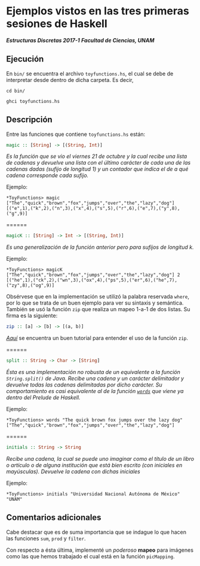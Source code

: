 # Ejemplos vistos en las tres primeras sesiones de Haskell

***Estructuras Discretas 2017-1***
***Facultad de Ciencias, UNAM***

## Ejecución
En `bin/` se encuentra el archivo `toyfunctions.hs`, el cual se debe de interpretar
desde dentro de dicha carpeta. Es decir,

```shell
cd bin/

ghci toyfunctions.hs
```

## Descripción

Entre las funciones que contiene `toyfunctions.hs` están:

```haskell
magic :: [String] -> [(String, Int)]
```
*Es la función que se vio el viernes 21 de octubre y la cual recibe una lista de cadenas y devuelve*
*una lista con el último carácter de cada una de las cadenas dadas (sufijo de longitud 1) y un contador*
*que indica el de a qué cadena corresponde cada sufijo.*

Ejemplo:
```shell
*ToyFunctions> magic ["The","quick","brown","fox","jumps","over","the","lazy","dog"]
[("e",1),("k",2),("n",3),("x",4),("s",5),("r",6),("e",7),("y",8),("g",9)]
```
======

```haskell
magicK :: [String] -> Int -> [(String, Int)]
```
*Es una generalización de la función anterior pero para sufijos de longitud k.*

Ejemplo:
```shell
*ToyFunctions> magicK ["The","quick","brown","fox","jumps","over","the","lazy","dog"] 2
[("he",1),("ck",2),("wn",3),("ox",4),("ps",5),("er",6),("he",7),("zy",8),("og",9)]
```

Obsérvese que en la implementación se utilizó la palabra reservada `where`, por lo que
se trata de un buen ejemplo para ver su sintaxis y semántica. También se usó la función
`zip` que realiza un mapeo 1-a-1 de dos listas. Su firma es la siguiente:
```haskell
zip :: [a] -> [b] -> [(a, b)]
```
[*Aquí*](http://aprendehaskell.es/content/Empezando.html#tuplas) se encuentra un buen tutorial para entender
el uso de la función `zip`.

======

```haskell
split :: String -> Char -> [String]
```
*Ésta es una implementación no robusta de un equivalente a la función `String.split()` de Java.*
*Recibe una cadena y un carácter delimitador y devuelve todas las cadenas delimitadas por*
*dicho carácter. Su comportamiento es *casi* equivalente al de la función [*`words`*](http://www.cse.unsw.edu.au/~en1000/haskell/inbuilt.html#words)*
*que viene ya dentro del Prelude de Haskell.*

Ejemplo:
```shell
*ToyFunctions> words "The quick brown fox jumps over the lazy dog"
["The","quick","brown","fox","jumps","over","the","lazy","dog"]
```

======

```haskell
initials :: String -> String
```
*Recibe una cadena, la cual se puede uno imaginar como el título de un libro o artículo o de*
*alguna institución que está bien escrito (con iniciales en mayúsculas).*
*Devuelve la cadena con dichas iniciales*

Ejemplo:
```shell
*ToyFunctions> initials "Universidad Nacional Autónoma de México"
"UNAM"
```

## Comentarios adicionales
Cabe destacar que es de suma importancia que se indague lo que hacen las funciones `sum`,
`prod` y `filter`.

Con respecto a ésta última, implementé un *poderoso* **mapeo** para imágenes como las que hemos
trabajado el cual está en la función `picMapping`.